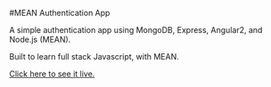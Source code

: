 #MEAN Authentication App

A simple authentication app using MongoDB, Express, Angular2, and Node.js (MEAN).

Built to learn full stack Javascript, with MEAN.

[Click here to see it live.](https://andy-mean-auth-app.herokuapp.com/)